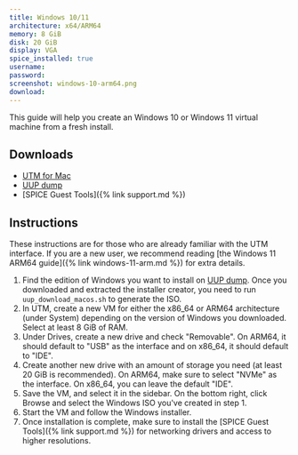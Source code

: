 ```yaml
---
title: Windows 10/11
architecture: x64/ARM64
memory: 8 GiB
disk: 20 GiB
display: VGA
spice_installed: true
username:
password:
screenshot: windows-10-arm64.png
download: 
---
```


This guide will help you create an Windows 10 or Windows 11 virtual machine from a fresh install.

## Downloads

* [UTM for Mac](https://github.com/utmapp/UTM/releases)
* [UUP dump](https://uupdump.net)
* [SPICE Guest Tools]({% link support.md %})

## Instructions

These instructions are for those who are already familiar with the UTM interface. If you are a new user, we recommend reading [the Windows 11 ARM64 guide]({% link windows-11-arm.md %}) for extra details.

1. Find the edition of Windows you want to install on [UUP dump](https://uupdump.net). Once you downloaded and extracted the installer creator, you need to run `uup_download_macos.sh` to generate the ISO.
2. In UTM, create a new VM for either the x86_64 or ARM64 architecture (under System) depending on the version of Windows you downloaded. Select at least 8 GiB of RAM.
4. Under Drives, create a new drive and check "Removable". On ARM64, it should default to "USB" as the interface and on x86_64, it should default to "IDE".
3. Create another new drive with an amount of storage you need (at least 20 GiB is recommended). On ARM64, make sure to select "NVMe" as the interface. On x86_64, you can leave the default "IDE".
5. Save the VM, and select it in the sidebar. On the bottom right, click Browse and select the Windows ISO you've created in step 1.
6. Start the VM and follow the Windows installer.
7. Once installation is complete, make sure to install the [SPICE Guest Tools]({% link support.md %}) for networking drivers and access to higher resolutions.
